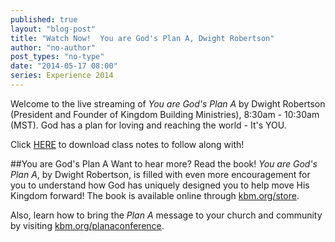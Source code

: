 ```yaml
---
published: true
layout: "blog-post"
title: "Watch Now!  You are God's Plan A, Dwight Robertson"
author: "no-author"
post_types: "no-type"
date: "2014-05-17 08:00"
series: Experience 2014
---
```


Welcome to the live streaming of *You are God's Plan A* by Dwight Robertson (President and Founder of Kingdom Building Ministries), 8:30am - 10:30am (MST).  God has a plan for loving and reaching the world - It's YOU.
 
Click <a href="https://www.dropbox.com/s/ckx1u1qlnhtwiam/Dwight%20Robertson%20-%20You%20Are%20God%27s%20Plan%20A.pdf" target="_blank">HERE</a> to download class notes to follow along with!





##You are God's Plan A
Want to hear more?  Read the book!  *You are God's Plan A*, by Dwight Robertson, is filled with even more encouragement for you to understand how God has uniquely designed you to help move His Kingdom forward!  The book is available online through <a href="http://kbm.donorshops.com/product/DR0001/youaregodsplana.php" target="_blank">kbm.org/store</a>.

Also, learn how to bring the *Plan A* message to your church and community by visiting <a href="http://www.kbm.org/training/planaconference/" target="_blank">kbm.org/planaconference</a>.